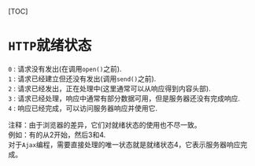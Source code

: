 [TOC]
# `HTTP`就绪状态

`0` : 请求没有发出(在调用`open()`之前).  
`1` : 请求已经建立但还没有发出(调用`send()`之前).  
`2` : 请求已经发出，正在处理中(这里通常可以从响应得到内容头部).  
`3` : 请求已经处理，响应中通常有部分数据可用，但是服务器还没有完成响应.  
`4` : 响应已经完成，可以访问服务器响应并使用它.  

注释：由于浏览器的差异，它们对就绪状态的使用也不尽一致。  
例如：有的从2开始，然后3和4.  
对于`Ajax`编程，需要直接处理的唯一状态就是就绪状态4，它表示服务器响应完成。